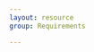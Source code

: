 ```yaml
---
layout: resource
group: Requirements

---
```

<!-- General resources go here -->

<!-- #### Core -->

<!-- #### Intermediate -->

<!-- #### Advanced -->

<!-- #### Jedi -->
